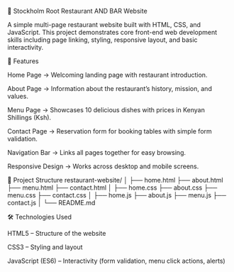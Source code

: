 🍴 Stockholm Root Restaurant AND BAR Website

A simple multi-page restaurant website built with HTML, CSS, and JavaScript.
This project demonstrates core front-end web development skills including page linking, styling, responsive layout, and basic interactivity.

🚀 Features

Home Page → Welcoming landing page with restaurant introduction.

About Page → Information about the restaurant’s history, mission, and values.

Menu Page → Showcases 10 delicious dishes with prices in Kenyan Shillings (Ksh).

Contact Page → Reservation form for booking tables with simple form validation.

Navigation Bar → Links all pages together for easy browsing.

Responsive Design → Works across desktop and mobile screens.

📂 Project Structure
restaurant-website/
│
├── home.html
├── about.html
├── menu.html
├── contact.html
│
├── home.css
├── about.css
├── menu.css
├── contact.css
│
├── home.js
├── about.js
├── menu.js
├── contact.js
│
└── README.md

🛠️ Technologies Used

HTML5 – Structure of the website

CSS3 – Styling and layout

JavaScript (ES6) – Interactivity (form validation, menu click actions, alerts)
